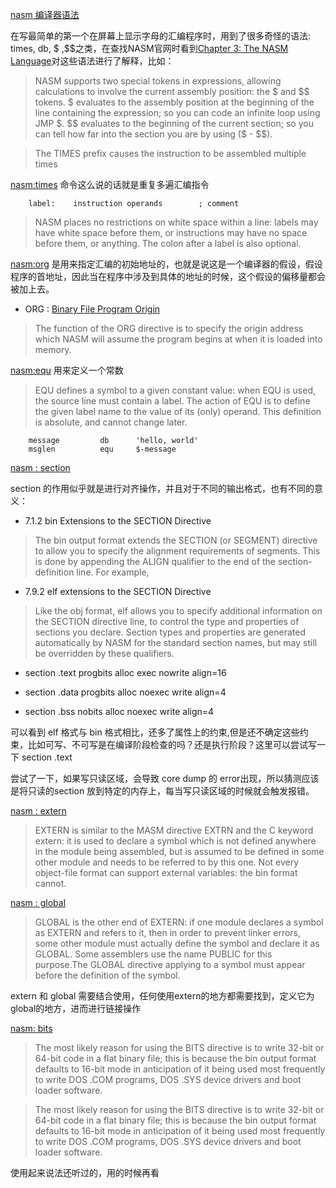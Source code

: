 [nasm 编译器语法](https://www.nasm.us/xdoc/2.16.02/html/nasmdoc0.html)

在写最简单的第一个在屏幕上显示字母的汇编程序时，用到了很多奇怪的语法: times, db, $ ,$$之类，在查找NASM官网时看到[Chapter 3: The NASM Language](https://nasm.us/doc/nasmdoc3.html)对这些语法进行了解释，比如：

> NASM supports two special tokens in expressions, allowing calculations to involve the current assembly position: the $ and $$ tokens. $ evaluates to the assembly position at the beginning of the line containing the expression; so you can code an infinite loop using JMP $. $$ evaluates to the beginning of the current section; so you can tell how far into the section you are by using ($ - $$).

> The TIMES prefix causes the instruction to be assembled multiple times

[nasm:times]() 命令这么说的话就是重复多遍汇编指令

        label:    instruction operands        ; comment

> NASM places no restrictions on white space within a line: labels may have white space before them, or instructions may have no space before them, or anything. The colon after a label is also optional. 

[nasm:org]() 是用来指定汇编的初始地址的，也就是说这是一个编译器的假设，假设程序的首地址，因此当在程序中涉及到具体的地址的时候，这个假设的偏移量都会被加上去。

+ ORG : [Binary File Program Origin](https://www.nasm.us/xdoc/2.16.02/html/nasmdoc8.html)

> The function of the ORG directive is to specify the origin address which NASM will assume the program begins at when it is loaded into memory.

[nasm:equ]() 用来定义一个常数

> EQU defines a symbol to a given constant value: when EQU is used, the source line must contain a label. The action of EQU is to define the given label name to the value of its (only) operand. This definition is absolute, and cannot change later.

        message         db      'hello, world' 
        msglen          equ     $-message


[nasm : section](https://www.nasm.us/xdoc/2.13.02rc3/html/nasmdoc7.html)

section 的作用似乎就是进行对齐操作，并且对于不同的输出格式，也有不同的意义：

+ 7.1.2 bin Extensions to the SECTION Directive

> The bin output format extends the SECTION (or SEGMENT) directive to allow you to specify the alignment requirements of segments. This is done by appending the ALIGN qualifier to the end of the section-definition line. For example,

+ 7.9.2 elf extensions to the SECTION Directive

> Like the obj format, elf allows you to specify additional information on the SECTION directive line, to control the type and properties of sections you declare. Section types and properties are generated automatically by NASM for the standard section names, but may still be overridden by these qualifiers. 

+ section .text    progbits  alloc   exec    nowrite  align=16 

+ section .data    progbits  alloc   noexec  write    align=4 

+ section .bss     nobits    alloc   noexec  write    align=4 

可以看到 elf 格式与 bin 格式相比，还多了属性上的约束,但是还不确定这些约束，比如可写、不可写是在编译阶段检查的吗？还是执行阶段？这里可以尝试写一下 section .text

尝试了一下，如果写只读区域，会导致 core dump 的 error出现，所以猜测应该是将只读的section 放到特定的内存上，每当写只读区域的时候就会触发报错。

[nasm : extern](https://www.nasm.us/xdoc/2.11.08/html/nasmdoc6.html)

> EXTERN is similar to the MASM directive EXTRN and the C keyword extern: it is used to declare a symbol which is not defined anywhere in the module being assembled, but is assumed to be defined in some other module and needs to be referred to by this one. Not every object-file format can support external variables: the bin format cannot.

[nasm : global](https://www.nasm.us/xdoc/2.11.08/html/nasmdoc6.html)

> GLOBAL is the other end of EXTERN: if one module declares a symbol as EXTERN and refers to it, then in order to prevent linker errors, some other module must actually define the symbol and declare it as GLOBAL. Some assemblers use the name PUBLIC for this purpose.The GLOBAL directive applying to a symbol must appear before the definition of the symbol.

extern 和 global 需要结合使用，任何使用extern的地方都需要找到，定义它为global的地方，进而进行链接操作


[nasm: bits](https://www.nasm.us/xdoc/2.13.03/html/nasmdoc6.html#section-6.1)

>The most likely reason for using the BITS directive is to write 32-bit or 64-bit code in a flat binary file; this is because the bin output format defaults to 16-bit mode in anticipation of it being used most frequently to write DOS .COM programs, DOS .SYS device drivers and boot loader software.

> The most likely reason for using the BITS directive is to write 32-bit or 64-bit code in a flat binary file; this is because the bin output format defaults to 16-bit mode in anticipation of it being used most frequently to write DOS .COM programs, DOS .SYS device drivers and boot loader software.

使用起来说法还听过的，用的时候再看